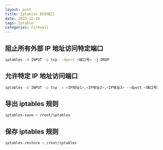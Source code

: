 ```yaml
---
layout: post
title: Iptables 封闭端口
date: 2023-12-26
tags: Iptable
categories: Firewall
---
```


## 阻止所有外部 IP 地址访问特定端口

```bash
iptables -A INPUT -p tcp --dport <端口号> -j DROP
```

## 允许特定 IP 地址访问端口

```bash
iptables -A INPUT -p tcp -s <IP地址1>,<IP地址2>,<IP地址3> --dport <端口号> -j ACCEPT
```

## 导出 iptables 规则

```bash
iptables-save > /root/iptables
```

## 保存 iptables 规则

```bash
iptables-restore < /root/iptables
```
